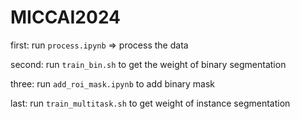 # MICCAI2024

first:
  run `process.ipynb` => process the data 

second:
  run `train_bin.sh` to get the weight of binary segmentation

three:
  run  `add_roi_mask.ipynb` to add binary mask

last:
  run `train_multitask.sh` to get weight of instance segmentation
